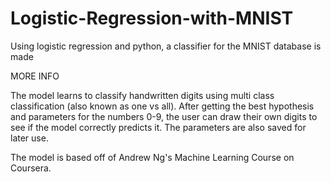 # Logistic-Regression-with-MNIST
Using logistic regression and python, a classifier for the MNIST database is made

MORE INFO

The model learns to classify handwritten digits using multi class classification (also known as one vs all).
After getting the best hypothesis and parameters for the numbers 0-9, the user can draw their own digits to see
if the model correctly predicts it. The parameters are also saved for later use.

The model is based off of Andrew Ng's Machine Learning Course on Coursera.

